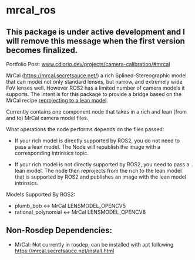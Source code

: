 # mrcal_ros
## This package is under active development and I will remove this message when the first version becomes finalized.

Portfolio Post: www.cdiorio.dev/projects/camera-calibration/#mrcal

MrCal (https://mrcal.secretsauce.net/) a rich Splined-Stereographic model that can model not only standard lenses, but narrow, and extremely wide FoV lenses well. However ROS2 has a limited number of camera models it supports. The intent is for this package to provide a bridge based on the MrCal recipe [reprojecting to a lean model](https://mrcal.secretsauce.net/recipes). 

Currently contains one component node that takes in a rich and lean (from and to) MrCal camera model files. 

What operations the node performs depends on the files passed:

- If your rich model is directly supported by ROS2, you do not need to pass a lean model. The Node will republish the image with a corresponding intrinsics topic.

- If your rich model is not directly supported by ROS2, you need to pass a lean model. The node then reprojects from the rich to the lean model that is supported by ROS2 and publishes an image with the lean model intrinsics.

Models Supported By ROS2:
- plumb_bob <-> MrCal LENSMODEL_OPENCV5
- rational_polynomial <-> MrCal LENSMODEL_OPENCV8

## Non-Rosdep Dependencies:

- MrCal: Not currently in rosdep, can be installed with apt following https://mrcal.secretsauce.net/install.html


